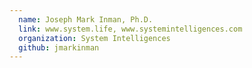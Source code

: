 ```yaml
---
  name: Joseph Mark Inman, Ph.D.
  link: www.system.life, www.systemintelligences.com
  organization: System Intelligences
  github: jmarkinman
---
```

